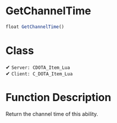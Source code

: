 # GetChannelTime
```js	
float GetChannelTime()
```
# Class
✔ `Server: CDOTA_Item_Lua`  
✔ `Client: C_DOTA_Item_Lua`  

# Function Description
Return the channel time of this ability.
